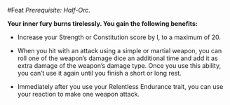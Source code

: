 #Feat
*Prerequisite: Half-Orc.*

**Your inner fury burns tirelessly. You gain the following benefits:**

* Increase your Strength or Constitution score by l, to a maximum of 20.

* When you hit with an attack using a simple or martial weapon, you can roll one of the weapon’s damage dice an additional time and add it as extra damage of the weapon’s damage type. Once you use this ability, you can’t use it again until you finish a short or long rest.

* Immediately after you use your Relentless Endurance trait, you can use your reaction to make one weapon attack.